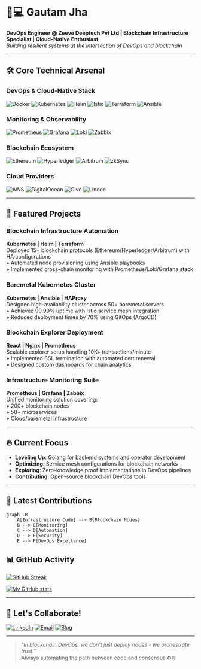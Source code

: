 # 👨💻 Gautam Jha  
**DevOps Engineer @ Zeeve Deeptech Pvt Ltd | Blockchain Infrastructure Specialist | Cloud-Native Enthusiast**  
*Building resilient systems at the intersection of DevOps and blockchain*

---

## 🛠️ Core Technical Arsenal

### **DevOps & Cloud-Native Stack**
![Docker](https://img.shields.io/badge/Docker-2496ED?style=for-the-badge&logo=docker&logoColor=white)
![Kubernetes](https://img.shields.io/badge/Kubernetes-326CE5?style=for-the-badge&logo=kubernetes&logoColor=white)
![Helm](https://img.shields.io/badge/Helm-0F1689?style=for-the-badge&logo=helm)
![Istio](https://img.shields.io/badge/Istio-466BB0?style=for-the-badge&logo=istio)
![Terraform](https://img.shields.io/badge/Terraform-7B42BC?style=for-the-badge&logo=terraform)
![Ansible](https://img.shields.io/badge/Ansible-EE0000?style=for-the-badge&logo=ansible)

### **Monitoring & Observability**
![Prometheus](https://img.shields.io/badge/Prometheus-E6522C?style=for-the-badge&logo=prometheus)
![Grafana](https://img.shields.io/badge/Grafana-F46800?style=for-the-badge&logo=grafana)
![Loki](https://img.shields.io/badge/Loki-2C3D50?style=for-the-badge&logo=grafana)
![Zabbix](https://img.shields.io/badge/Zabbix-DD1600?style=for-the-badge&logo=zabbix)

### **Blockchain Ecosystem**
![Ethereum](https://img.shields.io/badge/Ethereum-3C3C3D?style=for-the-badge&logo=ethereum)
![Hyperledger](https://img.shields.io/badge/Hyperledger-2F3134?style=for-the-badge&logo=hyperledger)
![Arbitrum](https://img.shields.io/badge/Arbitrum-28A0EF?style=for-the-badge)
![zkSync](https://img.shields.io/badge/zkSync-1E69FF?style=for-the-badge)

### **Cloud Providers**
![AWS](https://img.shields.io/badge/AWS-232F3E?style=for-the-badge&logo=amazon-aws)
![DigitalOcean](https://img.shields.io/badge/Digital_Ocean-0080FF?style=for-the-badge&logo=digitalocean)
![Civo](https://img.shields.io/badge/Civo-2391F2?style=for-the-badge)
![Linode](https://img.shields.io/badge/Linode-00A95C?style=for-the-badge&logo=linode)

---

## 🚀 Featured Projects

### **Blockchain Infrastructure Automation**
**Kubernetes | Helm | Terraform**  
Deployed 15+ blockchain protocols (Ethereum/Hyperledger/Arbitrum) with HA configurations  
» Automated node provisioning using Ansible playbooks  
» Implemented cross-chain monitoring with Prometheus/Loki/Grafana stack

### **Baremetal Kubernetes Cluster**
**Kubernetes | Ansible | HAProxy**  
Designed high-availability cluster across 50+ baremetal servers  
» Achieved 99.99% uptime with Istio service mesh integration  
» Reduced deployment times by 70% using GitOps (ArgoCD)

### **Blockchain Explorer Deployment**
**React | Nginx | Prometheus**  
Scalable explorer setup handling 10K+ transactions/minute  
» Implemented SSL termination with automated cert renewal  
» Designed custom dashboards for chain analytics

### **Infrastructure Monitoring Suite**
**Prometheus | Grafana | Zabbix**  
Unified monitoring solution covering:  
» 200+ blockchain nodes  
» 50+ microservices  
» Cloud/baremetal infrastructure  

---

## 🔥 Current Focus
- **Leveling Up**: Golang for backend systems and operator development
- **Optimizing**: Service mesh configurations for blockchain networks
- **Exploring**: Zero-knowledge proof implementations in DevOps pipelines
- **Contributing**: Open-source blockchain DevOps tools

---
## 📝 Latest Contributions

```mermaid
graph LR
    A[Infrastructure Code] --> B{Blockchain Nodes}
    B --> C[Monitoring]
    C --> D[Automation]
    D --> E[Security]
    E --> F[DevOps Excellence]
```


## 📊 GitHub Activity
[![GitHub Streak](https://streak-stats.demolab.com?user=devops-gautamjha&theme=dark&date_format=j%20M%5B%20Y%5D&exclude_days=Sun%2CMon%2CTue%2CWed%2CThu%2CFri%2CSat)](https://git.io/streak-stats)

[![My GitHub stats](https://github-readme-stats.vercel.app/api?username=devops-gautamjha)](https://github.com/devops-gautamjha/github-readme-stats)

---

## 🤝 Let's Collaborate!
[![LinkedIn](https://img.shields.io/badge/LinkedIn-0A66C2?style=for-the-flat&logo=linkedin)]([https://linkedin.com/in/gautamjha](https://www.linkedin.com/in/devops-gautam))
[![Email](https://img.shields.io/badge/Email-D14836?style=for-the-flat&logo=gmail)](mailto:devops.gautamjha@gmail.com)
[![Blog](https://img.shields.io/badge/Blog-FF5722?style=for-the-flat&logo=rss)](https://yourblog.com)

---

> *"In blockchain DevOps, we don't just deploy nodes - we orchestrate trust."*  
> Always automating the path between code and consensus ⚙️⛓️
